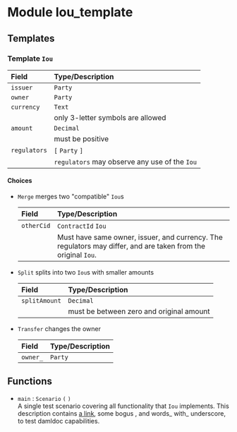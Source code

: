 # Module Iou_template



## Templates

### Template `Iou`


| Field        | Type/Description |
| :----------- | :----------------
| `issuer`     | `Party` |
| `owner`      | `Party` |
| `currency`   | `Text` |
|              | only 3-letter symbols are allowed |
| `amount`     | `Decimal` |
|              | must be positive |
| `regulators` | `[` `Party` `]` |
|              | `regulators` may observe any use of the `Iou` |



  #### Choices

* `Merge`
  merges two "compatible" `Iou`s

  | Field      | Type/Description |
  | :--------- | :----------------
  | `otherCid` | `ContractId` `Iou` |
  |            | Must have same owner, issuer, and currency. The regulators may differ, and are taken from the original `Iou`. |

* `Split`
  splits into two `Iou`s with
  smaller amounts

  | Field         | Type/Description |
  | :------------ | :----------------
  | `splitAmount` | `Decimal` |
  |               | must be between zero and original amount |

* `Transfer`
  changes the owner

  | Field    | Type/Description |
  | :------- | :----------------
  | `owner_` | `Party` |




## Functions

* `main` : `Scenario` `(`  `)`  
  A single test scenario covering all functionality that `Iou` implements.
  This description contains [a link](http://example.com), some bogus <inline html>,
  and words_ with_ underscore, to test damldoc capabilities.

